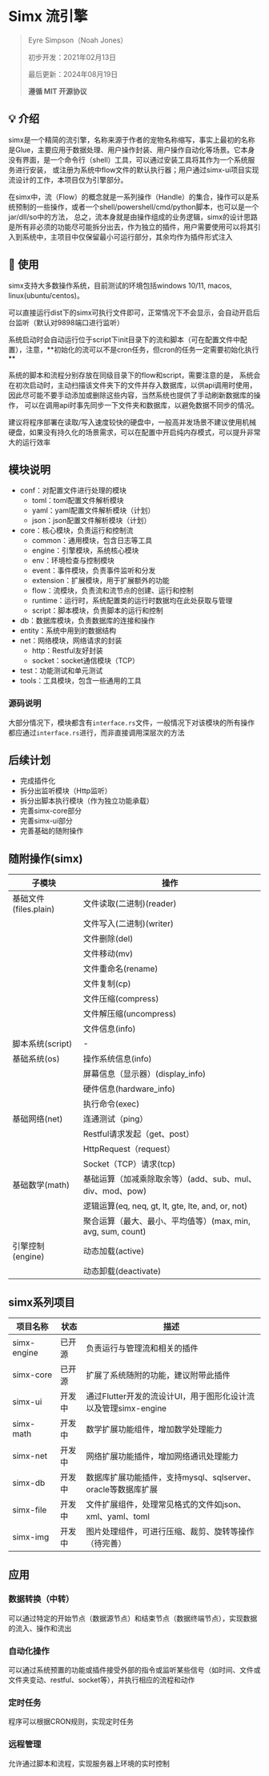 # Simx 流引擎

> Eyre Simpson（Noah Jones）
>
> 初步开发：2021年02月13日
>
> 最后更新：2024年08月19日
>
> **遵循 MIT 开源协议**

## 💡 介绍

simx是一个精简的流引擎，名称来源于作者的宠物名称缩写，事实上最初的名称是Glue，主要应用于数据处理、用户操作封装、用户操作自动化等场景。它本身没有界面，是一个命令行（shell）工具，可以通过安装工具将其作为一个系统服务进行安装，
或注册为系统中flow文件的默认执行器；用户通过simx-ui项目实现流设计的工作，本项目仅为引擎部分。

在simx中，流（Flow）的概念就是一系列操作（Handle）的集合，操作可以是系统预制的一些操作，或者一个shell/powershell/cmd/python脚本，也可以是一个jar/dll/so中的方法，
总之，流本身就是由操作组成的业务逻辑，simx的设计思路是所有非必须的功能尽可能拆分出去，作为独立的插件，用户需要使用可以将其引入到系统中，主项目中仅保留最小可运行部分，其余均作为插件形式注入

## 🌟 使用

simx支持大多数操作系统，目前测试的环境包括windows 10/11, macos, linux(ubuntu/centos)。

可以直接运行dist下的simx可执行文件即可，正常情况下不会显示，会自动开启后台监听（默认对9898端口进行监听）

系统启动时会自动运行位于script下init目录下的流和脚本（可在配置文件中配置），注意，**初始化的流可以不是cron任务，但cron的任务一定需要初始化执行
**

系统的脚本和流程分别存放在同级目录下的flow和script，需要注意的是，
系统会在初次启动时，主动扫描该文件夹下的文件并存入数据库，以供api调用时使用，因此尽可能不要手动添加或删除这些内容，当然系统也提供了手动刷新数据库的操作，
可以在调用api时事先同步一下文件夹和数据库，以避免数据不同步的情况。

建议将程序部署在读取/写入速度较快的硬盘中，一般高并发场景不建议使用机械硬盘，如果没有持久化的场景需求，可以在配置中开启纯内存模式，可以提升非常大的运行效率

## 模块说明

- conf：对配置文件进行处理的模块
    - toml：toml配置文件解析模块
    - yaml：yaml配置文件解析模块（计划）
    - json：json配置文件解析模块（计划）
- core：核心模块，负责运行和控制流
    - common：通用模块，包含日志等工具
    - engine：引擎模块，系统核心模块
    - env：环境检查与控制模块
    - event：事件模块，负责事件监听和分发
    - extension：扩展模块，用于扩展额外的功能
    - flow：流模块，负责流和流节点的创建、运行和控制
    - runtime：运行时，系统配置类的运行时数据均在此处获取与管理
    - script：脚本模块，负责脚本的运行和控制
- db：数据库模块，负责数据库的连接和操作
- entity：系统中用到的数据结构
- net：网络模块，网络请求的封装
    - http：Restful友好封装
    - socket：socket通信模块（TCP）
- test：功能测试和单元测试
- tools：工具模块，包含一些通用的工具

### 源码说明

大部分情况下，模块都含有`interface.rs`文件，一般情况下对该模块的所有操作都应通过`interface.rs`进行，而非直接调用深层次的方法

## 后续计划

- 完成插件化
- 拆分出监听模块（Http监听）
- 拆分出脚本执行模块（作为独立功能承载）
- 完善simx-core部分
- 完善simx-ui部分
- 完善基础的随附操作

## 随附操作(simx)

| **子模块**           | **操作**                                        |
|-------------------|-----------------------------------------------|
| 基础文件(files.plain) | 文件读取(二进制)(reader)                             |
|                   | 文件写入(二进制)(writer)                             |
|                   | 文件删除(del)                                     |
|                   | 文件移动(mv)                                      |
|                   | 文件重命名(rename)                                 |
|                   | 文件复制(cp)                                      |
|                   | 文件压缩(compress)                                |
|                   | 文件解压缩(uncompress)                             |
|                   | 文件信息(info)                                    |
| 脚本系统(script)      | -                                             |
| 基础系统(os)          | 操作系统信息(info)                                  |
|                   | 屏幕信息（显示器）(display_info)                       |
|                   | 硬件信息(hardware_info)                           |
|                   | 执行命令(exec)                                    |
| 基础网络(net)         | 连通测试（ping）                                    |
|                   | Restful请求发起（get、post）                         |
|                   | HttpRequest（request）                          |
|                   | Socket（TCP）请求(tcp)                            |
| 基础数学(math)        | 基础运算（加减乘除取余等）(add、sub、mul、div、mod、pow)        |
|                   | 逻辑运算(eq, neq, gt, lt, gte, lte, and, or, not) |
|                   | 聚合运算（最大、最小、平均值等）(max, min, avg, sum, count)   |
| 引擎控制(engine)      | 动态加载(active)                                  |
|                   | 动态卸载(deactivate)                              |

## simx系列项目

| **项目名称**    | **状态** | **描述**                                    |
|-------------|--------|-------------------------------------------|
| simx-engine | 已开源    | 负责运行与管理流和相关的插件                            |
| simx-core   | 已开源    | 扩展了系统随附的功能，建议附带此插件                        |
| simx-ui     | 开发中    | 通过Flutter开发的流设计UI，用于图形化设计流以及管理simx-engine |
| simx-math   | 开发中    | 数学扩展功能组件，增加数学处理能力                         |
| simx-net    | 开发中    | 网络扩展功能插件，增加网络通讯处理能力                       |
| simx-db     | 开发中    | 数据库扩展功能插件，支持mysql、sqlserver、oracle等数据库扩展  |
| simx-file   | 开发中    | 文件扩展组件，处理常见格式的文件如json、xml、yaml、toml       |
| simx-img    | 开发中    | 图片处理组件，可进行压缩、裁剪、旋转等操作（待完善）                |

## 应用

### 数据转换（中转）

可以通过特定的开始节点（数据源节点）和结束节点（数据终端节点），实现数据的流入、操作和流出

### 自动化操作

可以通过系统预置的功能或插件接受外部的指令或监听某些信号（如时间、文件或文件夹变动、restful、socket等），并执行相应的流程和动作

### 定时任务

程序可以根据CRON规则，实现定时任务

### 远程管理

允许通过脚本和流程，实现服务器上环境的实时控制
